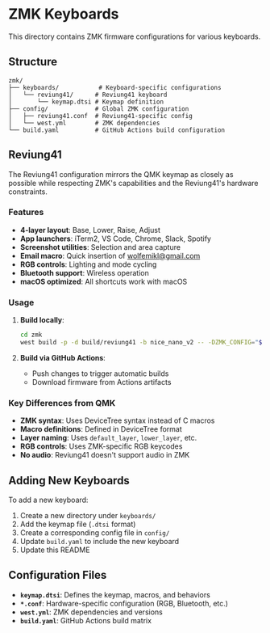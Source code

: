# ZMK Keyboards

This directory contains ZMK firmware configurations for various keyboards.

## Structure

```
zmk/
├── keyboards/           # Keyboard-specific configurations
│   └── reviung41/      # Reviung41 keyboard
│       └── keymap.dtsi # Keymap definition
├── config/             # Global ZMK configuration
│   ├── reviung41.conf  # Reviung41-specific config
│   └── west.yml        # ZMK dependencies
└── build.yaml          # GitHub Actions build configuration
```

## Reviung41

The Reviung41 configuration mirrors the QMK keymap as closely as possible while respecting ZMK's capabilities and the Reviung41's hardware constraints.

### Features

- **4-layer layout**: Base, Lower, Raise, Adjust
- **App launchers**: iTerm2, VS Code, Chrome, Slack, Spotify
- **Screenshot utilities**: Selection and area capture
- **Email macro**: Quick insertion of wolfemikl@gmail.com
- **RGB controls**: Lighting and mode cycling
- **Bluetooth support**: Wireless operation
- **macOS optimized**: All shortcuts work with macOS

### Usage

1. **Build locally**:
   ```bash
   cd zmk
   west build -p -d build/reviung41 -b nice_nano_v2 -- -DZMK_CONFIG="$(pwd)/config" -DKEYMAP_FILE="$(pwd)/keyboards/reviung41/keymap.dtsi"
   ```

2. **Build via GitHub Actions**:
   - Push changes to trigger automatic builds
   - Download firmware from Actions artifacts

### Key Differences from QMK

- **ZMK syntax**: Uses DeviceTree syntax instead of C macros
- **Macro definitions**: Defined in DeviceTree format
- **Layer naming**: Uses `default_layer`, `lower_layer`, etc.
- **RGB controls**: Uses ZMK-specific RGB keycodes
- **No audio**: Reviung41 doesn't support audio in ZMK

## Adding New Keyboards

To add a new keyboard:

1. Create a new directory under `keyboards/`
2. Add the keymap file (`.dtsi` format)
3. Create a corresponding config file in `config/`
4. Update `build.yaml` to include the new keyboard
5. Update this README

## Configuration Files

- **`keymap.dtsi`**: Defines the keymap, macros, and behaviors
- **`*.conf`**: Hardware-specific configuration (RGB, Bluetooth, etc.)
- **`west.yml`**: ZMK dependencies and versions
- **`build.yaml`**: GitHub Actions build matrix
